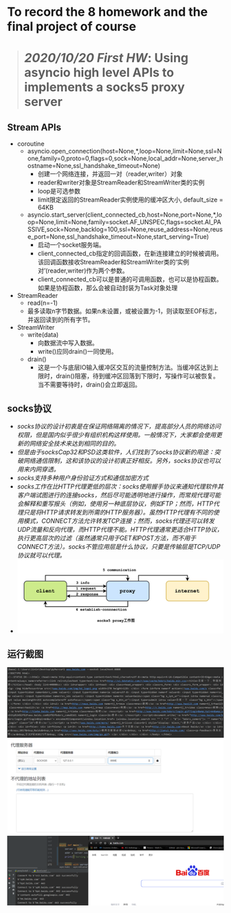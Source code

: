 # To record the 8 homework and the final project of course

> # ***2020/10/20 First HW***: Using asyncio  high level APIs to implements a  socks5 proxy server

## Stream APIs

- coroutine
  - asyncio.open_connection(host=None,*,loop=None,limit=None,ssl=None,family=0,proto=0,flags=0,sock=None,local_addr=None,server_hostname=None,ssl_handshake_timeout=None)
    - 创建一个网络连接，并返回一对（reader,writer）对象
    - reader和writer对象是StreamReader和StreamWriter类的实例
    - loop是可选参数
    - limit限定返回的StreamReader实例使用的缓冲区大小, default_size = 64KB
  - asyncio.start_server(client_connected_cb,host=None,port=None,*,loop=None,limit=None,family=socket.AF_UNSPEC,flags=socket.AI_PASSIVE,sock=None,backlog=100,ssl=None,reuse_address=None,reuse_port=None,ssl_handshake_timeout=None,start_serving=True)
    - 启动一个socket服务端。 
    - client_connected_cb指定的回调函数，在新连接建立的时候被调用。该回调函数接收StreamReader和StreamWriter类的‘实例对’(reader,writer)作为两个参数。
    - client_connected_cb可以是普通的可调用函数，也可以是协程函数。如果是协程函数，那么会被自动封装为Task对象处理
- StreamReader
  -  read(n=-1)
    -  最多读取n字节数据。如果n未设置，或被设置为-1，则读取至EOF标志，并返回读到的所有字节。
- StreamWriter
  - write(data)
    - 向数据流中写入数据。
    - write()应同drain()一同使用。
  - drain()
    - 这是一个与底层IO输入缓冲区交互的流量控制方法。当缓冲区达到上限时，drain()阻塞，待到缓冲区回落到下限时，写操作可以被恢复。当不需要等待时，drain()会立即返回。
  
## socks协议
- *socks协议的设计初衷是在保证网络隔离的情况下，提高部分人员的网络访问权限，但是国内似乎很少有组织机构这样使用。一般情况下，大家都会使用更新的网络安全技术来达到相同的目的。*
- *但是由于socksCap32和PSD这类软件，人们找到了socks协议新的用途：突破网络通信限制，这和该协议的设计初衷正好相反。另外，socks协议也可以用来内网穿透。*
- *socks支持多种用户身份验证方式和通信加密方式*
- *socks工作在比HTTP代理更低的层次：socks使用握手协议来通知代理软件其客户端试图进行的连接socks，然后尽可能透明地进行操作，而常规代理可能会解释和重写报头（例如，使用另一种底层协议，例如FTP；然而，HTTP代理只是将HTTP请求转发到所需的HTTP服务器）。虽然HTTP代理有不同的使用模式，CONNECT方法允许转发TCP连接；然而，socks代理还可以转发UDP流量和反向代理，而HTTP代理不能。HTTP代理通常更适合HTTP协议，执行更高层次的过滤（虽然通常只用于GET和POST方法，而不用于CONNECT方法）。socks不管应用层是什么协议，只要是传输层是TCP/UDP协议就可以代理。*
- ![image](socksProxy.png)


## 运行截图
![image](socks5.png)
![image](proxy.png)
![image](baidu.png)